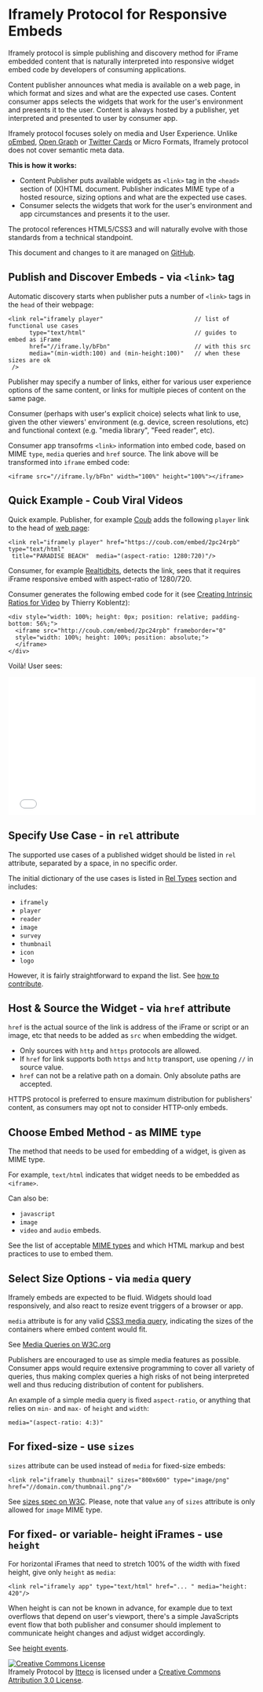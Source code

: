 # Iframely Protocol for Responsive Embeds

Iframely protocol is simple publishing and discovery method for iFrame embedded content that is naturally interpreted into responsive widget embed code by developers of consuming applications.

Content publisher announces what media is available on a web page, in which format and sizes and what are the expected use cases. Content consumer apps selects the widgets that work for the user's environment and presents it to the user. Content is always hosted by a publisher, yet interpreted and presented to user by consumer app.

Iframely protocol focuses solely on media and User Experience. Unlike [oEmbed](http://oembed.com), [Open Graph](http://ogp.me) or [Twitter Cards](https://dev.twitter.com/docs/cards) or Micro Formats, Iframely protocol does not cover semantic meta data.

__This is how it works:__

- Content Publisher puts available widgets as `<link>` tag in the `<head>` section of (X)HTML document. Publisher indicates MIME type of a hosted resource, sizing options and what are the expected use cases. 
- Consumer selects the widgets that work for the user's environment and app circumstances and presents it to the user. 

The protocol references HTML5/CSS3 and will naturally evolve with those standards from a technical standpoint.

This document and changes to it are managed on [GitHub](https://github.com/itteco/oembed2).



## Publish and Discover Embeds - via `<link>` tag

Automatic discovery starts when publisher puts a number of `<link>` tags in the `head` of their webpage:

    <link rel="iframely player"                          // list of functional use cases
          type="text/html"                               // guides to embed as iFrame
          href="//iframe.ly/bFbn"                        // with this src
          media="(min-width:100) and (min-height:100)"   // when these sizes are ok
     />

Publisher may specify a number of links, either for various user experience options of the same content, or links for multiple pieces of content on the same page. 

Consumer (perhaps with user's explicit choice) selects what link to use, given the other viewers' environment (e.g. device, screen resolutions, etc) and functional context (e.g. "media library", "Feed reader", etc). 

Consumer app transofrms `<link>` information into embed code, based on MIME `type`, `media` queries and `href` source.
The link above will be transformed into `iframe` embed code:

    <iframe src="//iframe.ly/bFbn" width="100%" height="100%"></iframe>



## Quick Example - Coub Viral Videos

Quick example. Publisher, for example [Coub](http://coub.com) adds the following `player` link to the head of [web page](http://coub.com/view/2pc24rpb):

    <link rel="iframely player" href="https://coub.com/embed/2pc24rpb" type="text/html" 
     title="PARADISE BEACH"  media="(aspect-ratio: 1280:720)"/>


Consumer, for example [Realtidbits](http://realtidbits.com/), detects the link, sees that it requires iFrame responsive embed with aspect-ratio of  1280/720. 

Consumer generates the following embed code for it (see [Creating Intrinsic Ratios for Video](http://alistapart.com/article/creating-intrinsic-ratios-for-video) by Thierry Koblentz):

    <div style="width: 100%; height: 0px; position: relative; padding-bottom: 56%;">
      <iframe src="http://coub.com/embed/2pc24rpb" frameborder="0" 
      style="width: 100%; height: 100%; position: absolute;">
      </iframe>
    </div>

Voilà! User sees:
<div style="left: 0px; width: 100%; height: 0px; position: relative; padding-bottom: 56%;">
<iframe src="//coub.com/embed/2pc24rpb" frameborder="0" style="top: 0px; left: 0px; width: 100%; height: 100%; position: absolute;"></iframe>
</div>
<p></p>


## Specify Use Case - in `rel` attribute

The supported use cases of a published widget should be listed in `rel` attribute, separated by a space, in no specific order.

The initial dictionary of the use cases is listed in [Rel Types](http://iframely.com/oembed2/rels) section and includes:

- `iframely` 
- `player` 
- `reader`
- `image`
- `survey`
- `thumbnail`
- `icon`
- `logo`

However, it is fairly straightforward to expand the list. See [how to contribute](http://iframely.com/oembed2/references).



## Host & Source the Widget - via `href` attribute

`href` is the actual source of the link is address of the iFrame or script or an image, etc that needs to be added as `src` when embedding the widget.

- Only sources with `http` and `https` protocols are allowed.
- If `href` for link supports both `https` and `http` transport, use opening `//` in source value.
- `href` can not be a relative path on a domain. Only absolute paths are accepted. 

HTTPS protocol is preferred to ensure maximum distribution for publishers' content, as consumers may opt not to consider HTTP-only embeds.



## Choose Embed Method - as MIME `type`

The method that needs to be used for embedding of a widget, is given as MIME type. 

For example, `text/html` indicates that widget needs to be embedded as `<iframe>`. 

Can also be:

- `javascript`
- `image`
- `video` and `audio` embeds.

See the list of acceptable [MIME types](http://iframely.com/oembed2/types) and which HTML markup and best practices to use to embed them.



## Select Size Options - via `media` query

Iframely embeds are expected to be fluid. Widgets should load responsively, and also react to resize event triggers of a browser or app.

`media` attribute is for any valid [CSS3 media query](http://www.w3.org/TR/css3-mediaqueries/), indicating the sizes of the containers where embed content would fit.

See [Media Queries on W3C.org](http://www.w3.org/TR/css3-mediaqueries/)

Publishers are encouraged to use as simple media features as possible. Consumer apps would require extensive programming to cover all variety of queries, thus making complex queries a high risks of not being interpreted well and thus reducing distribution of content for publishers.

An example of a simple media query is fixed `aspect-ratio`, or anything that relies on `min-` and `max-` of `height` and `width`:

    media="(aspect-ratio: 4:3)"



## For fixed-size - use `sizes`

`sizes` attribute can be used instead of `media` for fixed-size embeds: 

    <link rel="iframely thumbnail" sizes="800x600" type="image/png" href="//domain.com/thumbnail.png"/>

See [sizes spec on W3C](http://www.w3schools.com/tags/att_link_sizes.asp). Please, note that value `any` of `sizes` attribute is only allowed for `image` MIME type.



## For fixed- or variable- height iFrames - use `height`

For horizontal iFrames that need to stretch 100% of the width with fixed height, give only `height` as `media`:

    <link rel="iframely app" type="text/html" href="... " media="height: 420"/>


When height is can not be known in advance, for example due to text overflows that depend on user's viewport, there's a simple JavaScripts event flow that both publisher and consumer should implement to communicate height changes and adjust widget accordingly. 

See [height events](https://iframely.com/oembed2/types#js-events).




<a rel="license" href="http://creativecommons.org/licenses/by/3.0/deed.en_US"><img alt="Creative Commons License" style="border-width:0" src="http://i.creativecommons.org/l/by/3.0/88x31.png" /></a><br /><span xmlns:dct="http://purl.org/dc/terms/" property="dct:title">Iframely Protocol</span> by <a xmlns:cc="http://creativecommons.org/ns#" href="http://iframely.com/" property="cc:attributionName" rel="cc:attributionURL">Itteco</a> is licensed under a <a rel="license" href="http://creativecommons.org/licenses/by/3.0/deed.en_US">Creative Commons Attribution 3.0 License</a>.
